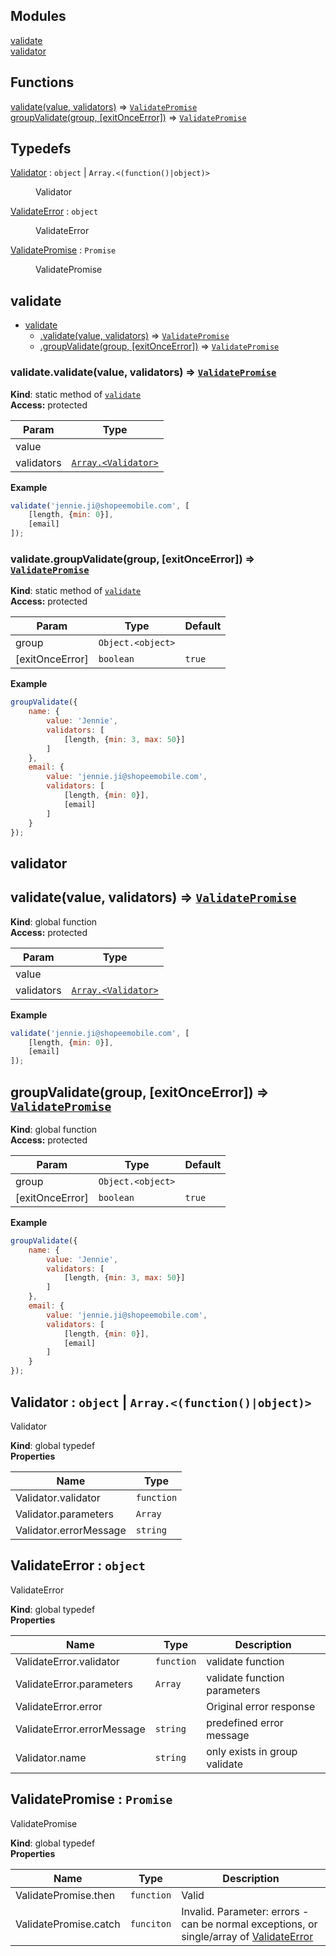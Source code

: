 ## Modules

<dl>
<dt><a href="#Validator.module_validate">validate</a></dt>
<dd></dd>
<dt><a href="#Validator.module_validator">validator</a></dt>
<dd></dd>
</dl>

## Functions

<dl>
<dt><a href="#validate">validate(value, validators)</a> ⇒ <code><a href="#ValidatePromise">ValidatePromise</a></code></dt>
<dd></dd>
<dt><a href="#groupValidate">groupValidate(group, [exitOnceError])</a> ⇒ <code><a href="#ValidatePromise">ValidatePromise</a></code></dt>
<dd></dd>
</dl>

## Typedefs

<dl>
<dt><a href="#Validator">Validator</a> : <code>object</code> | <code>Array.&lt;(function()|object)&gt;</code></dt>
<dd><p>Validator</p>
</dd>
<dt><a href="#ValidateError">ValidateError</a> : <code>object</code></dt>
<dd><p>ValidateError</p>
</dd>
<dt><a href="#ValidatePromise">ValidatePromise</a> : <code>Promise</code></dt>
<dd><p>ValidatePromise</p>
</dd>
</dl>

<a name="Validator.module_validate"></a>

## validate

* [validate](#Validator.module_validate)
    * [.validate(value, validators)](#Validator.module_validate.validate) ⇒ <code>[ValidatePromise](#ValidatePromise)</code>
    * [.groupValidate(group, [exitOnceError])](#Validator.module_validate.groupValidate) ⇒ <code>[ValidatePromise](#ValidatePromise)</code>

<a name="Validator.module_validate.validate"></a>

### validate.validate(value, validators) ⇒ <code>[ValidatePromise](#ValidatePromise)</code>
**Kind**: static method of <code>[validate](#Validator.module_validate)</code>  
**Access:** protected  

| Param | Type |
| --- | --- |
| value |  | 
| validators | <code>[Array.&lt;Validator&gt;](#Validator)</code> | 

**Example**  
```js
validate('jennie.ji@shopeemobile.com', [
	[length, {min: 0}],
	[email]
]);
```
<a name="Validator.module_validate.groupValidate"></a>

### validate.groupValidate(group, [exitOnceError]) ⇒ <code>[ValidatePromise](#ValidatePromise)</code>
**Kind**: static method of <code>[validate](#Validator.module_validate)</code>  
**Access:** protected  

| Param | Type | Default |
| --- | --- | --- |
| group | <code>Object.&lt;object&gt;</code> |  | 
| [exitOnceError] | <code>boolean</code> | <code>true</code> | 

**Example**  
```js
groupValidate({
	name: {
		value: 'Jennie',
		validators: [
			[length, {min: 3, max: 50}]
		]
	},
	email: {
		value: 'jennie.ji@shopeemobile.com',
		validators: [
			[length, {min: 0}],
			[email]
		]
	}
});
```
<a name="Validator.module_validator"></a>

## validator
<a name="validate"></a>

## validate(value, validators) ⇒ <code>[ValidatePromise](#ValidatePromise)</code>
**Kind**: global function  
**Access:** protected  

| Param | Type |
| --- | --- |
| value |  | 
| validators | <code>[Array.&lt;Validator&gt;](#Validator)</code> | 

**Example**  
```js
validate('jennie.ji@shopeemobile.com', [
	[length, {min: 0}],
	[email]
]);
```
<a name="groupValidate"></a>

## groupValidate(group, [exitOnceError]) ⇒ <code>[ValidatePromise](#ValidatePromise)</code>
**Kind**: global function  
**Access:** protected  

| Param | Type | Default |
| --- | --- | --- |
| group | <code>Object.&lt;object&gt;</code> |  | 
| [exitOnceError] | <code>boolean</code> | <code>true</code> | 

**Example**  
```js
groupValidate({
	name: {
		value: 'Jennie',
		validators: [
			[length, {min: 3, max: 50}]
		]
	},
	email: {
		value: 'jennie.ji@shopeemobile.com',
		validators: [
			[length, {min: 0}],
			[email]
		]
	}
});
```
<a name="Validator"></a>

## Validator : <code>object</code> &#124; <code>Array.&lt;(function()\|object)&gt;</code>
Validator

**Kind**: global typedef  
**Properties**

| Name | Type |
| --- | --- |
| Validator.validator | <code>function</code> | 
| Validator.parameters | <code>Array</code> | 
| Validator.errorMessage | <code>string</code> | 

<a name="ValidateError"></a>

## ValidateError : <code>object</code>
ValidateError

**Kind**: global typedef  
**Properties**

| Name | Type | Description |
| --- | --- | --- |
| ValidateError.validator | <code>function</code> | validate function |
| ValidateError.parameters | <code>Array</code> | validate function parameters |
| ValidateError.error |  | Original error response |
| ValidateError.errorMessage | <code>string</code> | predefined error message |
| Validator.name | <code>string</code> | only exists in group validate |

<a name="ValidatePromise"></a>

## ValidatePromise : <code>Promise</code>
ValidatePromise

**Kind**: global typedef  
**Properties**

| Name | Type | Description |
| --- | --- | --- |
| ValidatePromise.then | <code>function</code> | Valid |
| ValidatePromise.catch | <code>funciton</code> | Invalid. Parameter: errors - can be normal exceptions, or single/array of [ValidateError](#ValidateError) |

